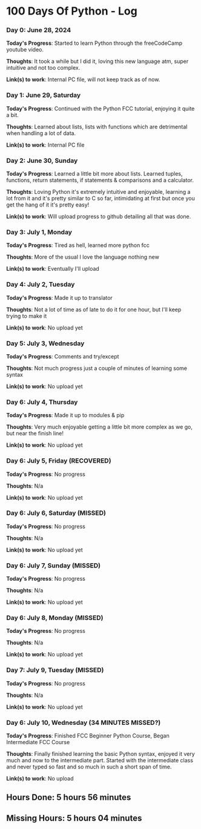 # 100 Days Of Python - Log


### Day 0: June 28, 2024

**Today's Progress**: Started to learn Python through the freeCodeCamp youtube video.

**Thoughts**: It took a while but I did it, loving this new language atm, super intuitive and not too complex.

**Link(s) to work**: Internal PC file, will not keep track as of now.


### Day 1: June 29, Saturday

**Today's Progress**: Continued with the Python FCC tutorial, enjoying it quite a bit.

**Thoughts**: Learned about lists, lists with functions which are detrimental when handling a lot of data.

**Link(s) to work**: Internal PC file


### Day 2: June 30, Sunday

**Today's Progress**: Learned a little bit more about lists. Learned tuples, functions, return statements, if statements & comparisons and a calculator.

**Thoughts**: Loving Python it's extremely intuitive and enjoyable, learning a lot from it and it's pretty similar to C so far, intimidating at first but once you get the hang of it it's pretty easy!

**Link(s) to work**: Will upload progress to github detailing all that was done.


### Day 3: July 1, Monday

**Today's Progress**: Tired as hell, learned more python fcc 

**Thoughts**: More of the usual I love the language nothing new

**Link(s) to work**: Eventually I'll upload


### Day 4: July 2, Tuesday

**Today's Progress**: Made it up to translator

**Thoughts**: Not a lot of time as of late to do it for one hour, but I'll keep trying to make it

**Link(s) to work**: No upload yet


### Day 5: July 3, Wednesday

**Today's Progress**: Comments and try/except

**Thoughts**: Not much progress just a couple of minutes of learning some syntax

**Link(s) to work**: No upload yet


### Day 6: July 4, Thursday

**Today's Progress**: Made it up to modules & pip

**Thoughts**: Very much enjoyable getting a little bit more complex as we go, but near the finish line!

**Link(s) to work**: No upload yet


### Day 6: July 5, Friday (RECOVERED)

**Today's Progress**: No progress

**Thoughts**: N/a

**Link(s) to work**: No upload yet


### Day 6: July 6, Saturday (MISSED)

**Today's Progress**: No progress

**Thoughts**: N/a

**Link(s) to work**: No upload yet


### Day 6: July 7, Sunday (MISSED)

**Today's Progress**: No progress

**Thoughts**: N/a

**Link(s) to work**: No upload yet


### Day 6: July 8, Monday (MISSED)

**Today's Progress**: No progress

**Thoughts**: N/a

**Link(s) to work**: No upload yet


### Day 7: July 9, Tuesday (MISSED)

**Today's Progress**: No progress

**Thoughts**: N/a

**Link(s) to work**: No upload yet


### Day 6: July 10, Wednesday (34 MINUTES MISSED?)

**Today's Progress**: Finished FCC Beginner Python Course, Began Intermediate FCC Course

**Thoughts**: Finally finished learning the basic Python syntax, enjoyed it very much and now to the intermediate part. Started with the intermediate class and never typed so fast and so much in such a short span of time.

**Link(s) to work**: No upload


## Hours Done: 5 hours 56 minutes ##

## Missing Hours:  5 hours 04 minutes ##